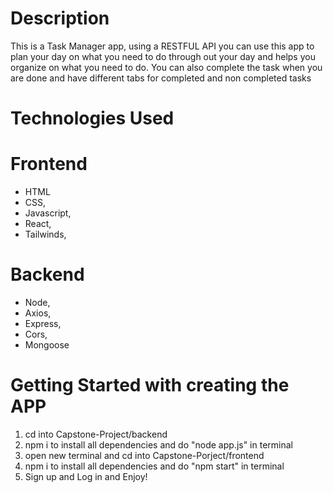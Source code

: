 # Description 
This is a Task Manager app, using a RESTFUL API you can use this app to plan your day on what you need to do through out your day and helps you organize on what you need to do. You can also complete the task when you are done and have different tabs for completed and non completed tasks



# Technologies Used
 # Frontend
 * HTML 
 * CSS,
 * Javascript,
 * React,
 * Tailwinds,
 # Backend
 * Node,
 * Axios,
 * Express,
 * Cors,
 * Mongoose




 # Getting Started with creating the APP
1. cd into Capstone-Project/backend
2. npm i to install all dependencies and do "node app.js" in terminal
3. open new terminal and cd into Capstone-Porject/frontend
4. npm i to install all dependencies and do "npm start" in terminal
5. Sign up and Log in and Enjoy! 
